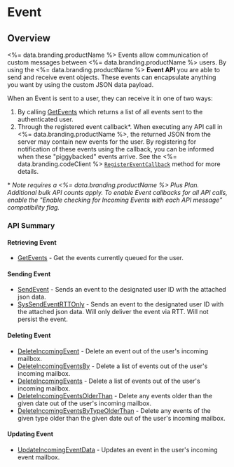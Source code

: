 # Event
## Overview



<%= data.branding.productName %> Events allow communication of custom messages between <%= data.branding.productName %> users. By using the <%= data.branding.productName %> **Event API** you are able to send and receive event objects. These events can encapsulate anything you want by using the custom JSON data payload.

When an Event is sent to a user, they can receive it in one of two ways:

1. By calling [GetEvents](/api/capi/event/getevents) which returns a list of all events sent to the authenticated user.
2. Through the registered event callback*. When executing any API call in <%= data.branding.productName %>, the returned JSON from the server may contain new events for the user. By registering for notification of these events using the callback, you can be informed when these "piggybacked" events arrive. See the <%= data.branding.codeClient %> [<code>RegisterEventCallback</code>](/api/capi/client/registereventcallback) method for more details.

\* *Note requires a <%= data.branding.productName %> Plus Plan. Additional bulk API counts apply. To enable Event callbacks for all API calls, enable the "Enable checking for Incoming Events with each API message" compatibility flag.*

### API Summary

#### Retrieving Event
* [GetEvents](/api/capi/event/getevents) - Get the events currently queued for the user.

#### Sending Event
* [SendEvent](/api/capi/event/sendevent) - Sends an event to the designated user ID with the attached json data.
* [SysSendEventRTTOnly](/api/capi/event/syssendeventrttonly) - Sends an event to the designated user ID with the attached json data. Will only deliver the event via RTT. Will not persist the event.

#### Deleting Event
* [DeleteIncomingEvent](/api/capi/event/deleteincomingevent) - Delete an event out of the user's incoming mailbox.
* [DeleteIncomingEventsBy](/api/capi/event/deleteincomingevents) - Delete a list of events out of the user's incoming mailbox.
* [DeleteIncomingEvents](/api/capi/event/deleteincomingevents) - Delete a list of events out of the user's incoming mailbox.
* [DeleteIncomingEventsOlderThan](/api/capi/event/deleteincomingeventsolderthan) - Delete any events older than the given date out of the user's incoming mailbox.
* [DeleteIncomingEventsByTypeOlderThan](/api/capi/event/deleteincomingeventsbytypeolderthan) - Delete any events of the given type older than the given date out of the user's incoming mailbox.

#### Updating Event
* [UpdateIncomingEventData](/api/capi/event/updateincomingeventdata) - Updates an event in the user's incoming event mailbox.


<DocCardList />
